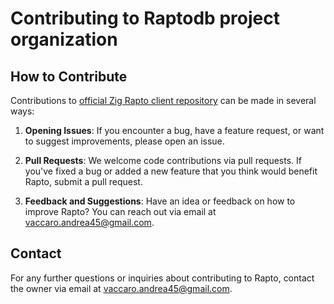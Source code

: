 # Contributing to Raptodb project organization

## How to Contribute

Contributions to [official Zig Rapto client repository](https://github.com/raptodb/zig-rapto) can be made in several ways:

1. **Opening Issues**: If you encounter a bug, have a feature request, or want to suggest improvements, please open an issue.

2. **Pull Requests**: We welcome code contributions via pull requests. If you've fixed a bug or added a new feature that you think would benefit Rapto, submit a pull request.

3. **Feedback and Suggestions**: Have an idea or feedback on how to improve Rapto? You can reach out via email at [vaccaro.andrea45@gmail.com](mailto:vaccaro.andrea45@gmail.com).

## Contact

For any further questions or inquiries about contributing to Rapto, contact the owner via email at [vaccaro.andrea45@gmail.com](mailto:vaccaro.andrea45@gmail.com).
